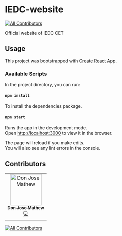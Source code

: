 # IEDC-website
<!-- ALL-CONTRIBUTORS-BADGE:START - Do not remove or modify this section -->
[![All Contributors](https://img.shields.io/badge/all_contributors-1-orange.svg?style=flat-square)](#contributors-)
<!-- ALL-CONTRIBUTORS-BADGE:END -->
Official website of IEDC CET

## Usage

This project was bootstrapped with [Create React App](https://github.com/facebook/create-react-app).

### Available Scripts

In the project directory, you can run:

#### `npm install`
To install the dependencies package.

#### `npm start`

Runs the app in the development mode.<br>
Open [http://localhost:3000](http://localhost:3000) to view it in the browser.

The page will reload if you make edits.<br>
You will also see any lint errors in the console.

## Contributors

<!-- ALL-CONTRIBUTORS-LIST:START - Do not remove or modify this section -->
<!-- prettier-ignore-start -->
<!-- markdownlint-disable -->
<table>
  <tbody>
    <tr>
      <td align="center"><a href="http://oronium.com"><img src="https://avatars.githubusercontent.com/u/59858506?v=4?s=100" width="100px;" alt="Don Jose Mathew"/><br /><sub><b>Don Jose Mathew</b></sub></a><br /><a href="https://github.com/IEDC-CET/IEDC-website/commits?author=donjosemathew" title="Code">💻</a></td>
    </tr>
  </tbody>
</table>

<!-- markdownlint-restore -->
<!-- prettier-ignore-end -->

<!-- ALL-CONTRIBUTORS-LIST:END -->
[![All Contributors](https://img.shields.io/badge/all_contributors-13-green.svg?style=flat-square)](#contributors)
<!-- prettier-ignore-start -->
<!-- markdownlint-disable -->

<!-- markdownlint-restore -->
<!-- prettier-ignore-end -->

<!-- ALL-CONTRIBUTORS-LIST:END -->
